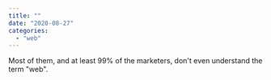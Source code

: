 ```yaml
---
title: ""
date: "2020-08-27"
categories: 
  - "web"
---
```


Most of them, and at least 99% of the marketers, don't even understand the term "web".
